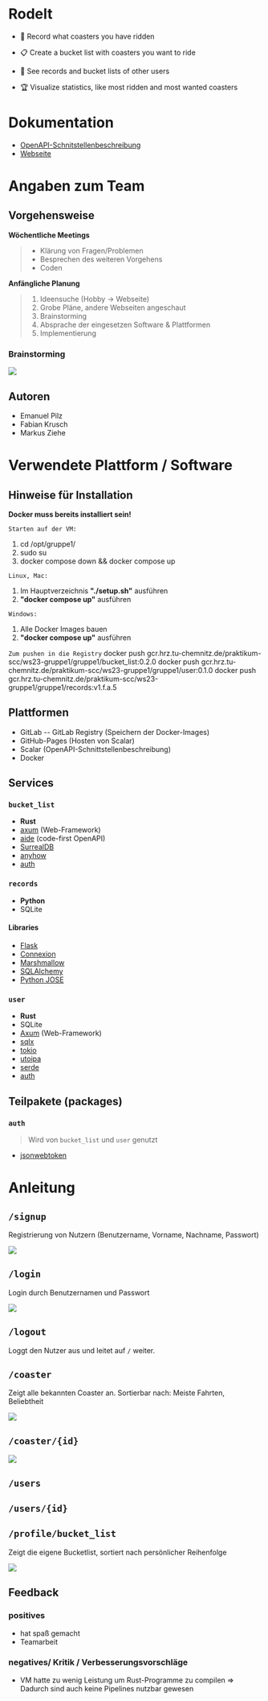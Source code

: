 # RodeIt
- 🎢 Record what coasters you have ridden

- 📋 Create a bucket list with coasters you want to ride

- 🙋 See records and bucket lists of other users

- 🏆 Visualize statistics, like most ridden and most wanted coasters
# Dokumentation
- [OpenAPI-Schnitstellenbeschreibung](https://emonadeo.github.io/rodeit/)
- [Webseite](https://rodeit.mabezi.de/)

# Angaben zum Team

## Vorgehensweise
**Wöchentliche Meetings**
> - Klärung von Fragen/Problemen
> - Besprechen des weiteren Vorgehens
> - Coden

**Anfängliche Planung**

> 1. Ideensuche (Hobby -> Webseite)
> 2. Grobe Pläne, andere Webseiten angeschaut
> 3. Brainstorming
> 4. Absprache der eingesetzen Software & Plattformen
> 5. Implementierung


### Brainstorming

![](https://md.ascii.coffee/uploads/d9de2f9d-7ec9-4700-a83d-629f54a8d780.svg)


## Autoren
- Emanuel Pilz
- Fabian Krusch
- Markus Ziehe



# Verwendete Plattform / Software

## Hinweise für Installation
**Docker muss bereits installiert sein!**

`Starten auf der VM:`
1. cd /opt/gruppe1/
2. sudo su
3. docker compose down && docker compose up

`Linux, Mac:`
1. Im Hauptverzeichnis **"./setup.sh"** ausführen
2. **"docker compose up"** ausführen

`Windows:`
1. Alle Docker Images bauen
2. **"docker compose up"** ausführen

`Zum pushen in die Registry`
docker push gcr.hrz.tu-chemnitz.de/praktikum-scc/ws23-gruppe1/gruppe1/bucket_list:0.2.0
docker push gcr.hrz.tu-chemnitz.de/praktikum-scc/ws23-gruppe1/gruppe1/user:0.1.0
docker push gcr.hrz.tu-chemnitz.de/praktikum-scc/ws23-gruppe1/gruppe1/records:v1.f.a.5


## Plattformen
- GitLab
-- GitLab Registry (Speichern der Docker-Images)
- GitHub-Pages (Hosten von Scalar)
- Scalar (OpenAPI-Schnittstellenbeschreibung)
- Docker

## Services

### `bucket_list`
- **Rust**
- [axum](https://github.com/tokio-rs/axum) (Web-Framework)
- [aide](https://github.com/tamasfe/aide) (code-first OpenAPI)
- [SurrealDB](https://surrealdb.com/)
- [anyhow](https://github.com/dtolnay/anyhow)
- [auth](#auth)

### `records`
- **Python**
- SQLite

#### Libraries
- [Flask](https://flask.palletsprojects.com/en/3.0.x/)
- [Connexion](https://connexion.readthedocs.io/en/latest/)
- [Marshmallow](https://marshmallow.readthedocs.io/en/stable/)
- [SQLAlchemy](https://www.sqlalchemy.org/)
- [Python JOSE](https://python-jose.readthedocs.io/en/latest/)

### `user`
- **Rust**
- SQLite
- [Axum](https://github.com/tokio-rs/axum) (Web-Framework)
- [sqlx](https://github.com/launchbadge/sqlx)
- [tokio](https://tokio.rs/)
- [utoipa](https://github.com/juhaku/utoipa)
- [serde](https://serde.rs/)
- [auth](#auth)

## Teilpakete (packages)

### `auth`

> Wird von `bucket_list` und `user` genutzt

- [jsonwebtoken](https://jwt.io/)

# Anleitung


## `/signup`
Registrierung von Nutzern (Benutzername, Vorname, Nachname, Passwort)

![](https://md.ascii.coffee/uploads/f3b5caf3-46f7-4938-9524-9ee1f5412fec.png)


## `/login` 
Login durch Benutzernamen und Passwort

![](https://md.ascii.coffee/uploads/87d4d68e-5a2c-4f52-a702-90c6cca090b2.png)

## `/logout` 
Loggt den Nutzer aus und leitet auf `/` weiter.

## `/coaster`
Zeigt alle bekannten Coaster an. Sortierbar nach: Meiste Fahrten, Beliebtheit

![](https://md.ascii.coffee/uploads/093e5c98-bb24-4d46-adb4-bd812cd3a27e.png)


## `/coaster/{id}`
![](https://md.ascii.coffee/uploads/7a7a843e-49b4-45ea-a158-afffa65564a0.png)

## `/users`

## `/users/{id}`


## `/profile/bucket_list`
Zeigt die eigene Bucketlist, sortiert nach persönlicher Reihenfolge

![](https://md.ascii.coffee/uploads/4628bf4d-89a6-479a-b657-26edb71ba4d6.png)


## Feedback

### positives
- hat spaß gemacht
- Teamarbeit


### negatives/ Kritik / Verbesserungsvorschläge
- VM hatte zu wenig Leistung um Rust-Programme zu compilen => Dadurch sind auch keine Pipelines nutzbar gewesen
